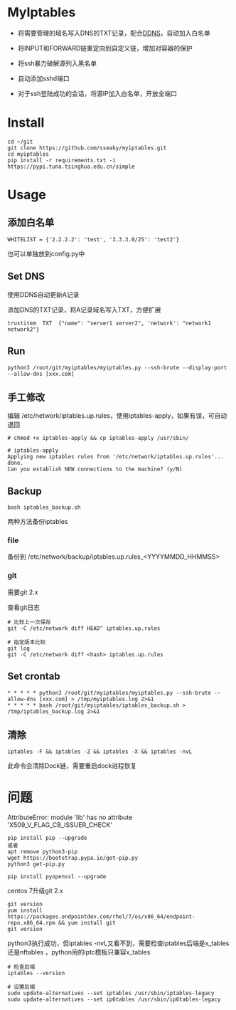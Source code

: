# MyIptables

- 将需要管理的域名写入DNS的TXT记录，配合[DDNS](https://github.com/NewFuture/DDNS)，自动加入白名单

- 将INPUT和FORWARD链重定向到自定义链，增加对容器的保护

- 将ssh暴力破解源列入黑名单

- 自动添加sshd端口

- 对于ssh登陆成功的会话，将源IP加入白名单，开放全端口
  
  

# Install

```
cd ~/git
git clone https://github.com/sseaky/myiptables.git
cd myiptables
pip install -r requirements.txt -i https://pypi.tuna.tsinghua.edu.cn/simple
```



# Usage

## 添加白名单

```
WHITELIST = {'2.2.2.2': 'test', '3.3.3.0/25': 'test2'}
```

也可以单独放到config.py中



## Set DNS

使用DDNS自动更新A记录

添加DNS的TXT记录，将A记录域名写入TXT，方便扩展

```
trustitem  TXT  {"name": "server1 server2", 'network': "network1 network2"}
```

## Run

```
python3 /root/git/myiptables/myiptables.py --ssh-brute --display-port --allow-dns [xxx.com]
```



## 手工修改

编辑 /etc/network/iptables.up.rules，使用iptables-apply，如果有误，可自动退回

```
# chmod +x iptables-apply && cp iptables-apply /usr/sbin/
 
# iptables-apply
Applying new iptables rules from '/etc/network/iptables.up.rules'... done.
Can you establish NEW connections to the machine? (y/N) 
```



## Backup

```
bash iptables_backup.sh
```

两种方法备份iptables

### file

备份到 /etc/network/backup/iptables.up.rules_<YYYYMMDD_HHMMSS>

### git

需要git 2.x

查看git日志

```
# 比较上一次保存
git -C /etc/network diff HEAD^ iptables.up.rules

# 指定版本比较
git log
git -C /etc/network diff <hash> iptables.up.rules
```



## Set crontab

```
* * * * * python3 /root/git/myiptables/myiptables.py --ssh-brute --allow-dns [xxx.com] > /tmp/myiptables.log 2>&1
* * * * * bash /root/git/myiptables/iptables_backup.sh > /tmp/iptables_backup.log 2>&1
```



## 清除

```
iptables -F && iptables -Z && iptables -X && iptables -nvL
```

此命令会清除Dock链，需要重启dock进程恢复



# 问题

AttributeError: module 'lib' has no attribute 'X509_V_FLAG_CB_ISSUER_CHECK'

```
pip install pip --upgrade
或者
apt remove python3-pip 
wget https://bootstrap.pypa.io/get-pip.py
python3 get-pip.py

pip install pyopenssl --upgrade
```

centos 7升级git 2.x

```
git version
yum install https://packages.endpointdev.com/rhel/7/os/x86_64/endpoint-repo.x86_64.rpm && yum install git
git version
```

python3执行成功，但iptables -nvL又看不到，需要检查iptables后端是x_tables还是nftables ，python用的iptc模板只兼容x_tables

```
# 检查后端
iptables --version

# 设置后端
sudo update-alternatives --set iptables /usr/sbin/iptables-legacy
sudo update-alternatives --set ip6tables /usr/sbin/ip6tables-legacy

```

